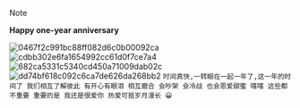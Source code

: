 > [!NOTE]
>**Happy one-year anniversary**

![0467f2c991bc88ff082d6c0b00092ca](https://github.com/5pyx55CG5ri4/5pyx55CG5ri4.github.io/assets/50692323/3f384add-dc2d-4cf2-aed3-eda1aa5bc378)
![cdbb302e6fa1654992cc61d0f7ce7a4](https://github.com/5pyx55CG5ri4/5pyx55CG5ri4.github.io/assets/50692323/dc51a037-f0ab-4a22-843b-fb92794ee721)
![682ca5331c5340cd450a71009dab02c](https://github.com/5pyx55CG5ri4/5pyx55CG5ri4.github.io/assets/50692323/8e70cd35-fcfe-421f-b3ad-d15e965c662b)
![dd74bf618c092c6ca7de626da268bb2](https://github.com/5pyx55CG5ri4/5pyx55CG5ri4.github.io/assets/50692323/77e63707-22d9-47f1-9dbc-6b4235141cc6)
`时间真快,一转眼在一起一年了,这一年的时间了 我们相互了解彼此 有开心有眼泪 相互磨合 会吵架 会冷战 也会恩爱甜蜜 嘻嘻 这些都不重要 重要的是 我还是很爱你 热爱可抵岁月漫长 😀`
<!-- ##{"timestamp":1704245082}## -->